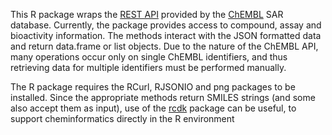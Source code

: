 This R package wraps the [REST API](https://www.ebi.ac.uk/chembldb/index.php/ws) provided by the [ChEMBL](https://www.ebi.ac.uk/chembldb/) SAR database. Currently, the package provides access to compound, assay and bioactivity information. The methods interact with the JSON formatted data and return data.frame or list objects. Due to the nature of the ChEMBL API, many operations occur only on single ChEMBL identifiers, and thus retrieving data for multiple identifiers must be performed manually.

The R package requires the RCurl, RJSONIO and png packages to be installed. Since the appropriate methods return SMILES strings (and some also accept them as input), use of the [rcdk](http://cran.r-project.org/web/packages/rcdk/index.html) package can be useful, to support cheminformatics directly in the R environment

